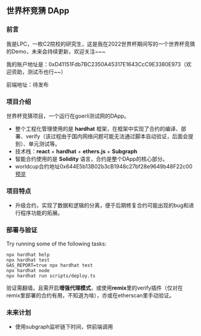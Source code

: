 ## 世界杯竞猜 DApp

### 前言

我是LPC，一枚C2院校的研究生，这是我在2022世界杯期间写的一个世界杯竞猜的Demo，未来会持续更新，欢迎关注~~~

我的账户地址是：0xD41151Fdb7BC2350A45317E1643CcC9E3380E973（欢迎资助，测试币也行~~）

前端地址：待发布

### 项目介绍

世界杯竞猜项目，一个运行在goerli测试网的DApp。

- 整个工程化管理使用的是 **hardhat** 框架，在框架中实现了合约的编译、部署、verify（该过程由于国内网络问题可能无法通过脚本自动验证，后面会提到）、单元测试等。
- 技术栈：**react** + **hardhat** + **ethers.js** + **Subgraph**
- 智能合约使用的是 **Solidity** 语言，合约是整个DApp的核心部分。
- worldcup合约地址0x644E5b13B02b3cB1948c27bf28e9649b48F22c00 [预览](https://goerli.etherscan.io/address/0x644E5b13B02b3cB1948c27bf28e9649b48F22c00#code)

### 项目特点

- 升级合约，实现了数据和逻辑的分离，便于后期修复合约可能出现的bug和进行程序功能的拓展。

### 部署与验证

Try running some of the following tasks:

```shell
npx hardhat help
npx hardhat test
GAS_REPORT=true npx hardhat test
npx hardhat node
npx hardhat run scripts/deploy.ts
```

验证需翻墙，且需开启**增强代理模式**，或使用**remix**里的verify插件（仅对在remix里部署的合约有用，不知道为啥），亦或在etherscan里手动验证。

### 未来计划

- 使用subgraph监听链下时间，供前端调用
